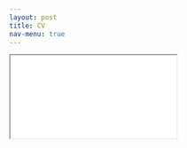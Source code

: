 ```yaml
---
layout: post
title: CV
nav-menu: true
---
```


<div class='iframe-container'>
	<iframe src="assets/George_Gilligan_CV_2025_04.pdf" allowfullscreen></iframe>
</div>

